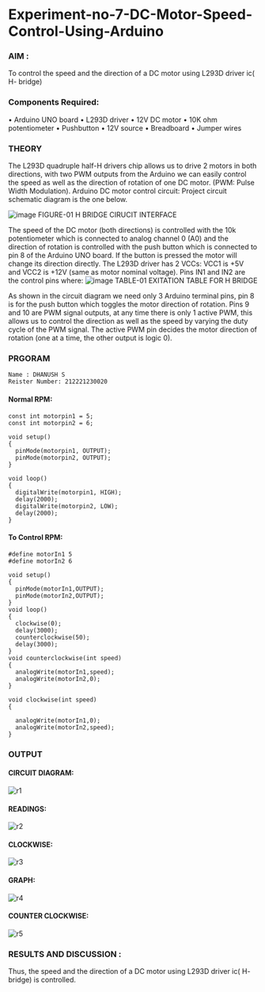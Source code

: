 # Experiment-no-7-DC-Motor-Speed-Control-Using-Arduino

### AIM :
To control the speed and the direction of a DC motor using L293D driver ic( H- bridge)

### Components Required:
•	Arduino UNO board
•	L293D driver
•	12V DC motor
•	10K ohm potentiometer
•	Pushbutton
•	12V source
•	Breadboard
•	Jumper wires
### THEORY 
The L293D quadruple half-H drivers chip allows us to drive 2 motors in both directions, with two PWM outputs from the Arduino we can easily control the speed as well as the direction of rotation of one DC motor. (PWM: Pulse Width Modulation).
Arduino DC motor control circuit:
Project circuit schematic diagram is the one below.

![image](https://user-images.githubusercontent.com/36288975/167763051-b230c183-afc5-46f2-ba95-0f95e10dd6c9.png)
FIGURE-01 H BRIDGE CIRUCIT INTERFACE 
 
The speed of the DC motor (both directions) is controlled with the 10k potentiometer which is connected to analog channel 0 (A0) and the direction of rotation is controlled with the push button which is connected to pin 8 of the Arduino UNO board. If the button is pressed the motor will change its direction directly.
The L293D driver has 2 VCCs: VCC1 is +5V and VCC2 is +12V (same as motor nominal voltage). Pins IN1 and IN2 are the control pins where:
![image](https://user-images.githubusercontent.com/36288975/167763120-1421c2c5-8381-49eb-b376-03f6e1113b7a.png)
TABLE-01 EXITATION TABLE FOR H BRIDGE 

As shown in the circuit diagram we need only 3 Arduino terminal pins, pin 8 is for the push button which toggles the motor direction of rotation. Pins 9 and 10 are PWM signal outputs, at any time there is only 1 active PWM, this allows us to control the direction as well as the speed by varying the duty cycle of the PWM signal. The active PWM pin decides the motor direction of rotation (one at a time, the other output is logic 0).

### PRGORAM 
```
Name : DHANUSH S
Reister Number: 212221230020
```

#### Normal RPM:
```
const int motorpin1 = 5;
const int motorpin2 = 6;

void setup()
{
  pinMode(motorpin1, OUTPUT);
  pinMode(motorpin2, OUTPUT);
}

void loop()
{
  digitalWrite(motorpin1, HIGH);
  delay(2000);
  digitalWrite(motorpin2, LOW);
  delay(2000);
}

```
#### To Control RPM:

```
#define motorIn1 5
#define motorIn2 6

void setup()
{
  pinMode(motorIn1,OUTPUT);
  pinMode(motorIn2,OUTPUT);
}
void loop()
{
  clockwise(0);
  delay(3000);
  counterclockwise(50);
  delay(3000);
}
void counterclockwise(int speed)
{
  analogWrite(motorIn1,speed);
  analogWrite(motorIn2,0);
}

void clockwise(int speed)
{
  
  analogWrite(motorIn1,0);
  analogWrite(motorIn2,speed);
}
```

### OUTPUT
#### CIRCUIT DIAGRAM:
![r1](https://user-images.githubusercontent.com/95356096/203045428-b58fd0a3-920d-47d2-85e4-bbe32430186a.png)

#### READINGS:
![r2](https://user-images.githubusercontent.com/95356096/203043799-af488d74-6cf7-4326-86ac-c2cba570eb6e.png)
#### CLOCKWISE:
![r3](https://user-images.githubusercontent.com/95356096/203043850-4761349b-dbc8-4e2e-9e22-a2225007373f.png)
#### GRAPH:
![r4](https://user-images.githubusercontent.com/95356096/203043855-0d2e8630-4555-44c2-96f5-0380e4f66318.png)

#### COUNTER CLOCKWISE:
![r5](https://user-images.githubusercontent.com/95356096/203043859-e11f9f1b-3c7f-455d-87ad-5be5b5034ef5.png)

### RESULTS AND DISCUSSION :

Thus, the speed and the direction of a DC motor using L293D driver ic( H- bridge) is controlled.

